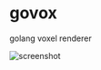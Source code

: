 # govox
golang voxel renderer

![screenshot](https://raw.githubusercontent.com/dominichamon/govox/master/screenshot.png)
